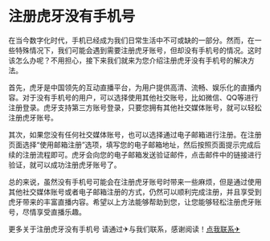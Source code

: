 # 注册虎牙没有手机号

在当今数字化时代，手机已经成为我们日常生活中不可或缺的一部分。然而，在一些特殊情况下，我们可能会遇到需要注册虎牙账号，但却没有手机号的情况。这时该怎么办呢？不用担心，接下来我们就来为您介绍注册虎牙没有手机号的解决方法。

首先，虎牙是中国领先的互动直播平台，为用户提供高清、流畅、娱乐化的直播内容。对于没有手机号的用户，可以选择使用其他社交账号，比如微信、QQ等进行注册登录。虎牙支持第三方账号登录，只要您拥有其他社交媒体账号，就可以轻松注册虎牙账号。

其次，如果您没有任何社交媒体账号，也可以选择通过电子邮箱进行注册。在注册页面选择“使用邮箱注册”选项，填写您的电子邮箱地址，然后按照页面提示完成后续的注册流程即可。虎牙会向您的电子邮箱发送验证邮件，点击邮件中的链接进行验证，就可以成功注册虎牙账号了。

总的来说，虽然没有手机号可能会在注册虎牙账号时带来一些麻烦，但是通过使用其他社交媒体账号或者电子邮箱注册的方式，仍然可以顺利完成注册，并且享受到虎牙带来的丰富直播内容。希望以上方法能够帮助到您，让您能够轻松注册虎牙账号，尽情享受直播乐趣。

更多关于注册虎牙没有手机号 请通过✈与我们联系，感谢阅读！[点我联系✈](https://app.G208.com)